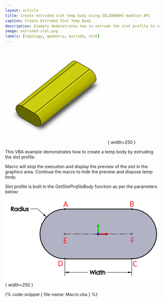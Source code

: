```yaml
---
layout: article
title: Create extruded slot temp body using SOLIDWORKS modeler API
caption: Create Extruded Slot Temp Body
description: Example demonstrates how to extrude the slot profile to create a temp body using SOLIDWORKS API and IModeler interface
image: extruded-slot.png
labels: [topology, geometry, extrude, slot]
---
```

![Extruded slot profile](extruded-slot.png){ width=250 }

This VBA example demonstrates how to create a temp body by extruding the slot profile.

Macro will stop the execution and display the preview of the slot in the graphics area. Continue the macro to hide the preview and dispose temp body.

Slot profile is built in the *GetSlotProfileBody* function as per the parameters below:

![Parameters of the slot](slot-parameters.png){ width=250 }

{% code-snippet { file-name: Macro.vba } %}
